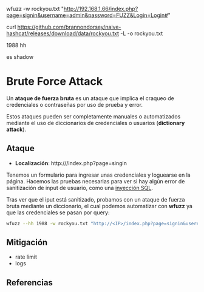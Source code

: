 wfuzz -w rockyou.txt "http://192.168.1.66/index.php?page=signin&username=admin&password=FUZZ&Login=Login#"

curl https://github.com/brannondorsey/naive-hashcat/releases/download/data/rockyou.txt -L -o rockyou.txt

1988 hh

es shadow

# Brute Force Attack

Un **ataque de fuerza bruta** es un ataque que implica el craqueo de credenciales o contraseñas por uso de prueba y error.

Estos ataques pueden ser completamente manuales o automatizados mediante el uso de diccionarios de credenciales o usuarios (**dictionary attack**).

## Ataque

- **Localización**: http://<IP>/index.php?page=singin

Tenemos un formulario para ingresar unas credenciales y loguearse en la página. Hacemos las pruebas necesarias para ver si hay algún error de sanitización de input de usuario, como una [inyección SQL](./sql_injection_users.md). 

Tras ver que el iput está sanitizado, probamos con un ataque de fuerza bruta mediante un diccionario, el cual podemos automatizar con **wfuzz** ya que las credenciales se pasan por query:

```bash
wfuzz --hh 1988 -w rockyou.txt "http://<IP>/index.php?page=signin&username=admin&password=FUZZ&Login=Login#"
```



## Mitigación

- rate limit
- logs

## Referencias